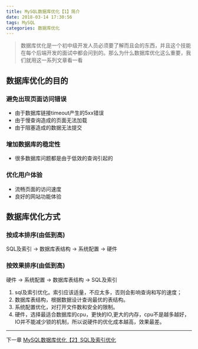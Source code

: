 ```yaml
---
title: MySQL数据库优化【1】简介
date: 2018-03-14 17:30:56
tags: MySQL
categories: 数据库优化
---
```

>数据库优化是一个初中级开发人员必须要了解而且会的东西，并且这个技能在每个后端开发的面试中都会问到的。那么为什么数据库优化这么重要，我们就用这一系列文章看一看

## 数据库优化的目的
### 避免出现页面访问错误
* 由于数据库链接timeout产生的5xx错误
* 由于慢查询造成的页面无法加载
* 由于阻塞造成的数据无法提交
### 增加数据库的稳定性
* 很多数据库问题都是由于低效的查询引起的
### 优化用户体验
* 流畅页面的访问速度
* 良好的网站功能体验

## 数据库优化方式
### 按成本排序(由低到高)
SQL及索引 -> 数据库表结构 -> 系统配置 -> 硬件
### 按效果排序(由低到高)
硬件 -> 系统配置 -> 数据库表结构 -> SQL及索引

1. sql及索引优化。索引应该适量，不应太多，否则会影响查询和写的速度；
2. 数据库表结构，根据数据设计查询最优的表结构。
3. 系统配置优化，对打开文件数和安全的限制。
4. 硬件，选择最适合数据库的cpu，更快的IO,更大的内存，cpu不是越多越好， IO并不能减少锁的机制，所以说硬件的优化成本越高，效果最差。

---
下一章 [MySQL数据库优化【2】SQL及索引优化](/MySQL数据库优化【2】SQL及索引优化/)